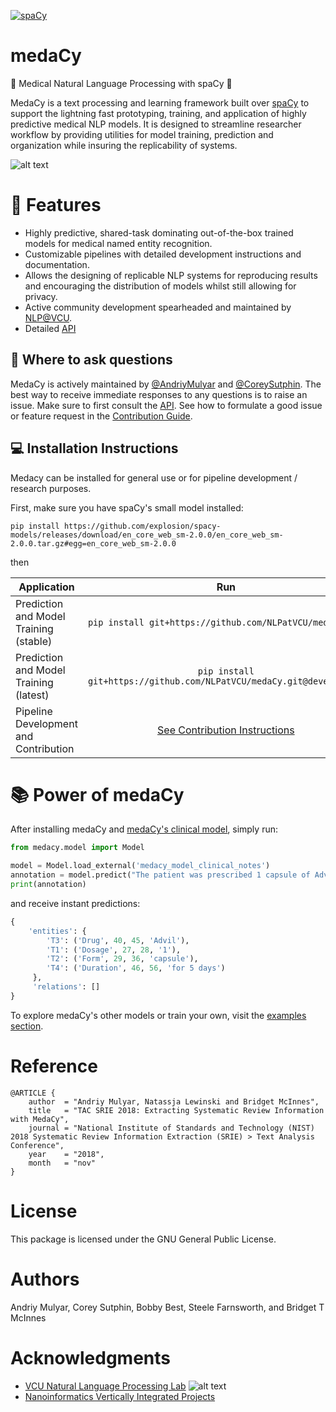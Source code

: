 [![spaCy](https://img.shields.io/badge/built%20with-spaCy-09a3d5.svg)](https://spacy.io)
# medaCy
:hospital: Medical Natural Language Processing with spaCy :hospital:

MedaCy is a text processing and learning framework built over [spaCy](https://spacy.io/) to support the lightning fast prototyping, training, and application of highly predictive medical NLP models. It is designed to streamline researcher workflow by providing utilities for model training, prediction and organization while insuring the replicability of systems.

![alt text](https://nlp.cs.vcu.edu/images/Edit_NanomedicineDatabase.png "Nanoinformatics")


# :star2: Features
- Highly predictive, shared-task dominating out-of-the-box trained models for medical named entity recognition.
- Customizable pipelines with detailed development instructions and documentation.
- Allows the designing of replicable NLP systems for reproducing results and encouraging the distribution of models whilst still allowing for privacy.
- Active community development spearheaded and maintained by [NLP@VCU](https://nlp.cs.vcu.edu/).
- Detailed [API](https://medacy.readthedocs.io/en/latest/)

## :thought_balloon: Where to ask questions

MedaCy is actively maintained by [@AndriyMulyar](https://github.com/AndriyMulyar)
and [@CoreySutphin](https://github.com/CoreySutphin). The best way to
receive immediate responses to any questions is to raise an issue. Make sure to first consult the [API](https://medacy.readthedocs.io/en/latest/).  See how to formulate a good issue or feature request in the [Contribution Guide](CONTRIBUTING.md).

## :computer: Installation Instructions
Medacy can be installed for general use or for pipeline development / research purposes.

First, make sure you have spaCy's small model installed: 

`pip install https://github.com/explosion/spacy-models/releases/download/en_core_web_sm-2.0.0/en_core_web_sm-2.0.0.tar.gz#egg=en_core_web_sm-2.0.0`

then

| Application | Run           |
| ----------- |:-------------:|
| Prediction and Model Training (stable) | `pip install git+https://github.com/NLPatVCU/medaCy.git` |
| Prediction and Model Training (latest) | `pip install git+https://github.com/NLPatVCU/medaCy.git@development` |
| Pipeline Development and Contribution  | [See Contribution Instructions](/CONTRIBUTING.md) |


# :books: Power of medaCy
After installing medaCy and [medaCy's clinical model](examples/models/clinical_notes_model.md), simply run:

```python
from medacy.model import Model

model = Model.load_external('medacy_model_clinical_notes')
annotation = model.predict("The patient was prescribed 1 capsule of Advil for 5 days.")
print(annotation)
```
and receive instant predictions:
```python
{
    'entities': {
        'T3': ('Drug', 40, 45, 'Advil'),
        'T1': ('Dosage', 27, 28, '1'), 
        'T2': ('Form', 29, 36, 'capsule'),
        'T4': ('Duration', 46, 56, 'for 5 days')
     },
     'relations': []
}
```
To explore medaCy's other models or train your own, visit the [examples section](examples).

Reference
=========
```
@ARTICLE {
    author  = "Andriy Mulyar, Natassja Lewinski and Bridget McInnes",
    title   = "TAC SRIE 2018: Extracting Systematic Review Information with MedaCy",
    journal = "National Institute of Standards and Technology (NIST) 2018 Systematic Review Information Extraction (SRIE) > Text Analysis Conference",
    year    = "2018",
    month   = "nov"
}
```

License
=======
This package is licensed under the GNU General Public License.


Authors
=======
Andriy Mulyar, Corey Sutphin, Bobby Best, Steele Farnsworth, and Bridget T McInnes

Acknowledgments
===============
- [VCU Natural Language Processing Lab](https://nlp.cs.vcu.edu/)     ![alt text](https://nlp.cs.vcu.edu/images/vcu_head_logo "VCU")
- [Nanoinformatics Vertically Integrated Projects](https://rampages.us/nanoinformatics/)

